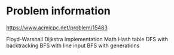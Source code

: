# Problem information

<https://www.acmicpc.net/problem/15483>

Floyd-Warshall
Dijkstra
Implementation
Math
Hash table
DFS with backtracking
BFS with line input
BFS with generations